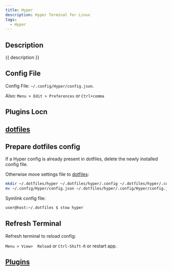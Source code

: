 ```yaml
---
title: Hyper
description: Hyper Terminal for Linux
tags: 
  - Hyper
---
```


## Description

{{ description }}

## Config File

Config File: `~/.config/Hyper/config.json`.  

Also: `Menu > Edit > Preferences` or `Ctrl+comma`

## Plugins Locn

## [dotfiles](../../../dev/projects.md#dotfiles)

## Prepare dotfiles config

If a Hyper config is already present in dotfiles, delete the newly installed config file.

Otherwise move settings file to [dotfiles](../../../dev/projects.md#dotfiles):

```bash
mkdir ~/.dotfiles/hyper ~/.dotfiles/hyper/.config ~/.dotfiles/hyper/.config/Hyper
mv ~/.config/Hyper/config.json ~/.dotfiles/hyper/.config/Hyper/config.json
```

Symlink config file:

```bash
user@host:~/.dotfiles $ stow hyper
```

## Refresh Terminal

Refresh terminal to reload config:

 `Menu > View>  Reload` or `Ctrl-Shift-R` or restart app.

## [Plugins](plugins.md)

